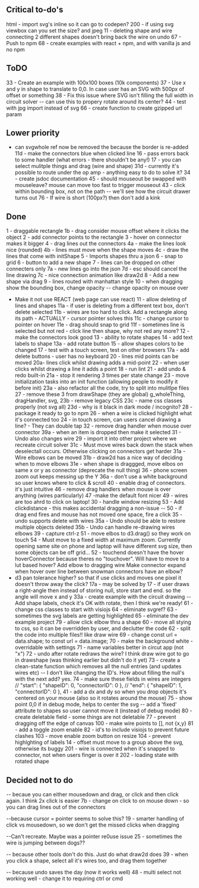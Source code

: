 ## Critical to-do's
html - import svg's inline so it can go to codepen?
200 - if using svg viewbox can you set the size? and jpeg
11 - deleting shape and wire connecting 2 different shapes doesn't bring back the wire on undo
67 - Push to npm
68 - create examples with react + npm, and with vanilla js and no npm

## ToDO
33 - Create an example with 100x100 boxes (10k components)
37 - Use x and y in shape to translate to 0,0. In case user has an SVG with 500px of offset or something
38 - Fix this issue where SVG isn't filling the full width in circuit solver
-- can use this to propery rotate around its center?
44 - test with jpg import instead of svg
66 - create function to create gzipped url param


## Lower priority
- can svgwhole ref now be removed the because the border is re-added
11d - make the connectors blue when clicked line
16 - pass errors back to some handler (what errors - there shouldn't be any!)
17 - you can select mulitple things and drag (wire and shape)
31d - currently it's possible to route under the op amp - anything easy to do to solve it?
34 - create jsdoc documentation
45 - should mouseout be swapped with mouseleave? mouse can move too fast to trigger mouseout
43 - click within bounding box, not on the path -- we'll see how the circuit drawer turns out
76 - If wire is short (100px?) then don't add a kink


## Done
1 - draggable rectangle
1b - drag consider mouse offset where it clicks the object
2 - add connector points to the rectangle
3 - hover on connector makes it bigger
4 - drag lines out the connectors
4a - make the lines look nice (rounded)
4b - lines must move when the shape moves
4c - draw the lines that come with initShape
5 - Imports shapes thru a json
6 - snap to grid
6 - button to add a new shape
7 - lines can be dropped on other connecters only
7a - new lines go into the json
7d - esc should cancel the line drawing
7c - nice connection animation like draw2d
8 - Add a new shape via drag
9 - lines routed with manhattan style
10 - when dragging show the bounding box, change opacity
-- change opacity on mouse over
- Make it not use REACT (web page can use react)
11 - allow deleting of lines and shapes
11a - if user is deleting from a different text box, don't delete selected
11b - wires are too hard to click. Add a rectangle along its path - ACTUALLY - cursor pointer solves this
11c - change cursor to pointer on hover
11e - drag should snap to grid
11f - sometimes line is selected but not red - click line then shape, why not red any more?
12 - make the connectors look good
13 - ability to rotate shapes
14 - add text labels to shape
13a - add rotate button
15 - allow shapes colors to be changed
17 - test with a touch screen, test on other browsers
17a - add delete buttons - user has no keyboard
20 - lines mid points can be moved
20a- lines click whilst drawing adds a mid-point
22 - when user clicks whilst drawing a line it adds a point
18 - run lint
21 - add undo & redo built-in
21a  - stop it rendering 3 times per state change
23 - move initialization tasks into an init function (allowing people to modify it before init)
23a - also refactor all the code, try to split into mulitlpe files
27 - remove these 3 from drawShape (they are global)
          g_wholeThing,
          dragHandler,
          svg,
23b - remove legacy CSS
23c - name css classes properly (not svg all)
23d - why is it black in dark mode / incognito?
28 - package it ready to go to npm
26 - when a wire is clicked highlight what it's connected too
24 - in touch screen, can users cancel drawing a line? - They can double tap
32 - remove drag handler when mouse over connector
39a - when an item is dropped then make it selected
31 - Undo also changes wire
29 - import it into other project where we recreate circuit solver
31c - Must move wires back down the stack when deselectall occurs. Otherwise clicking on connectors get harder
31a - Wire elbows can be moved
31b - draw2d has a nice way of deciding when to move elbows
31e - when shape is draggged, move elbos on same x or y as connector (deprecate the null thing)
36 - phone screen zoom out keeps messing up the Y
36a - don't use a white background so user knows where to click & scroll
40 - enable drag of connectors. it's just intuitive
46 - remove drag handlers when mouse is over anything (wires particularly)
47  -make the default font nicer
49 - wires are too ahrd to click on laptop!
30 - handle window resizing
53 - Add clickdistance - this makes accidental dragging a non-issue
-- 50 - if drag end fires and mouse has not moved one space, fire a click
35 - undo supports delete with wires
35a - Undo should be able to restore multiple objects deleted
35b - Undo can handle re-drawing wires elbows
39 - capture ctrl-z
51 - move elbos to d3.drag() so they work on touch
54 - Must move to a fixed width at maximum zoom. Currently opening same site on phone and laptop will have different svg size, then some objects can be off grid...
52 - touchend doesn't have the hover hoverConnector because theres no "touchover". Will have to move to a lut based hover?
Add elbow to dragging wire
Make connector expand when hover over
line between snowman connectors have an elbow?
- d3 pan tolerance higher? so that if use clicks and moves one pixel it doesn't throw away the click?
17a - may be solved by 17 - if user draws a right-angle then instead of storing null, store start and end. so the angle will move x and y
33a - create example with the circuit drawing
-- Add shape labels, check it's OK with rotate, then I think we're ready!
61 - change css classes to start with visiojs
64 - eliminate svgref?
63 - sometimes the svg labels are getting highlighted
65 - eliminate the dev example project
79 - allow click elbow thru a shape
60 - move all stying to css, so it can be overridden by user, and declutter the code
62 - split the code into multiple files!! like draw wire
69 - change   const url = data.shape; to   const url = data.image;
70 - make the background white - overridable with settings
71 - name variables better in circut app (not "x")
72 - undo after rotate redraws the wire? I think draw wire got to go in drawshape (was thinking earlier but didn't do it yet)
73 - create a clean-state function which removes all the null entries (and updates wires etc)
-- I don't like changing the ID's. How about filling the null's with the next add? yes.
74 - make sure these fields in wires are integers
    //   "start": { "shapeID": 0, "connectorID": 0 },
    //   "end": { "shapeID": 1, "connectorID": 0 },
41 - add a dx and dy so when you drop objects it's centered on your mouse (also so it rotates around the mouse)
75 - show point 0,0 if in debug mode, helps to center the svg
--  add a 'fixed' attribute to shapes so user cannot move it (instead of debug mode)
80 - create deletable field - some things are not deletable
77 - prevent dragging off the edge of canvas
100 - make wire points to [], not {x,y}
81 - add a toggle zoom enable
82 - id's to include visiojs to prevent future clashes
103 - move enable zoom button on resize
104 - prevent highlghting of labels
14 - offset must move to a group above the svg, otherwise its buggy
201 - wire is connected when it's snapped to connector, not when users finger is over it
202 - loading state with rotated shape

## Decided not to do
-- becaue you can either mousedown and drag, or click and then click again. I think 2x click is easier
7b - change on click to on mouse down - so you can drag lines out of the connectors

--because cursor = pointer seems to solve this?
19 - smarter handling of click vs mousedown, so we don't get the missed clicks when dragging

--Can't recreate. Maybe was a pointer re0use issue
25 - sometimes the wire is jumping between dogs??

-- because other tools don't do this. Just do what draw2d does
39 - when you click a shape, select all it's wires too, and drag them together

-- because undo saves the day (now it works well)
48 - multi select not working well - change it to requiring ctrl or cmd